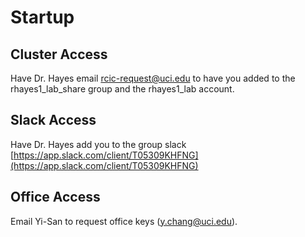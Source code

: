 # Startup

## Cluster Access

Have Dr. Hayes email rcic-request@uci.edu to have you added to the rhayes1_lab_share group and the rhayes1_lab account.

## Slack Access

Have Dr. Hayes add you to the group slack [https://app.slack.com/client/T05309KHFNG](https://app.slack.com/client/T05309KHFNG)

## Office Access

Email Yi-San to request office keys (y.chang@uci.edu).
